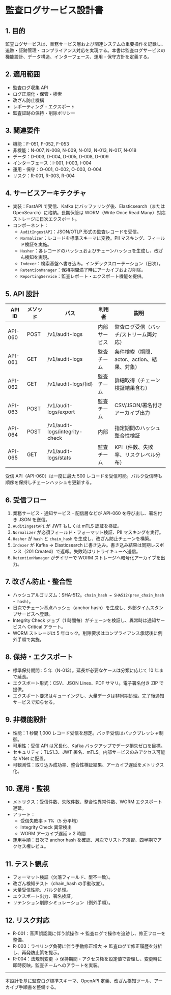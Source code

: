 # 監査ログサービス設計書

## 1. 目的
監査ログサービスは、業務サービス層および関連システムの重要操作を記録し、追跡・証跡管理・コンプライアンス対応を実現する。本書は監査ログサービスの機能設計、データ構造、インターフェース、運用・保守方針を定義する。

## 2. 適用範囲
- 監査ログ収集 API
- ログ正規化・保管・検索
- 改ざん防止機構
- レポーティング・エクスポート
- 監査証跡の保持・削除ポリシー

## 3. 関連要件
- 機能：F-051, F-052, F-053
- 非機能：N-007, N-008, N-009, N-012, N-013, N-017, N-018
- データ：D-003, D-004, D-005, D-008, D-009
- インターフェース：I-001, I-003, I-004
- 運用・保守：O-001, O-002, O-003, O-004
- リスク：R-001, R-003, R-004

## 4. サービスアーキテクチャ
- 実装：FastAPI で受信、Kafka にバッファリング後、Elasticsearch（または OpenSearch）に格納。長期保管は WORM（Write Once Read Many）対応ストレージに日次エクスポート。
- コンポーネント：
  - `AuditIngestAPI`：JSON/OTLP 形式の監査レコードを受信。
  - `Normalizer`：レコードを標準スキーマに変換。PII マスキング、フィールド検証を実施。
  - `Hasher`：各レコードのハッシュおよびチェーンハッシュを生成し、改ざん検知を実現。
  - `Indexer`：検索基盤へ書き込み。インデックスローテーション（日次）。
  - `RetentionManager`：保持期間満了時にアーカイブおよび削除。
  - `ReportingService`：監査レポート・エクスポート機能を提供。

## 5. API 設計
| API ID | メソッド | パス | 利用者 | 説明 |
|--------|----------|------|--------|------|
| API-060 | POST | /v1/audit-logs | 内部サービス | 監査ログ受信（バッチ/ストリーム両対応）|
| API-061 | GET | /v1/audit-logs | 監査チーム | 条件検索（期間、actor、action、結果、対象）|
| API-062 | GET | /v1/audit-logs/{id} | 監査チーム | 詳細取得（チェーン検証結果含む）|
| API-063 | POST | /v1/audit-logs/export | 監査チーム | CSV/JSON/署名付きアーカイブ出力 |
| API-064 | POST | /v1/audit-logs/integrity-check | 内部 | 指定期間のハッシュ整合性検証 |
| API-065 | GET | /v1/audit-logs/stats | 監査チーム | KPI（件数、失敗率、リスクレベル分布）|

受信 API（API-060）は一度に最大 500 レコードを受信可能。バルク受信時も順序を保持しチェーンハッシュを更新する。

## 6. 受信フロー
1. 業務サービス・通知サービス・配信層などが API-060 を呼び出し、署名付き JSON を送信。
2. `AuditIngestAPI` が JWT もしくは mTLS 認証を検証。
3. `Normalizer` が必須フィールド・フォーマット検証、PII マスキングを実行。
4. `Hasher` が `hash` と `chain_hash` を生成し、改ざん防止チェーンを構築。
5. `Indexer` が Kafka → Elasticsearch に書き込み。書き込み結果は同期レスポンス（201 Created）で返却。失敗時はリトライキューへ送信。
6. `RetentionManager` がデイリーで WORM ストレージへ暗号化アーカイブを出力。

## 7. 改ざん防止・整合性
- ハッシュアルゴリズム：SHA-512。`chain_hash = SHA512(prev_chain_hash + hash)`。
- 日次でチェーン基点ハッシュ（anchor hash）を生成し、外部タイムスタンプサービスへ登録。
- Integrity Check ジョブ（1 時間毎）がチェーンを検証し、異常時は通知サービスへ Critical アラート。
- WORM ストレージは 5 年ロック。削除要求はコンプライアンス承認後に例外手順で実施。

## 8. 保持・エクスポート
- 標準保持期間：5 年（N-013）。延長が必要なケースは分類に応じて 10 年まで延長。
- エクスポート形式：CSV、JSON Lines、PDF サマリ。電子署名付き ZIP で提供。
- エクスポート要求はキューイングし、大量データは非同期処理。完了後通知サービスで知らせる。

## 9. 非機能設計
- 性能：1 秒間 1,000 レコード受信を想定。バッチ受信はバックプレッシャ制御。
- 可用性：受信 API は冗長化、Kafka バックアップでデータ損失ゼロを目標。
- セキュリティ：TLS1.3、JWT 署名、mTLS。内部サービスのみアクセス可能な VNet に配置。
- 可観測性：取り込み成功率、整合性検証結果、アーカイブ遅延をメトリクス化。

## 10. 運用・監視
- メトリクス：受信件数、失敗件数、整合性異常件数、WORM エクスポート遅延。
- アラート：
  - 受信失敗率 > 1%（5 分平均）
  - Integrity Check 異常検出
  - WORM アーカイブ遅延 > 2 時間
- 運用手順：日次で anchor hash を確認、月次でリストア演習、四半期でアクセス権レビュ。

## 11. テスト観点
- フォーマット検証（欠落フィールド、型不一致）。
- 改ざん検知テスト（chain_hash の手動改変）。
- 大量受信性能、バルク処理。
- エクスポート出力、署名検証。
- リテンション削除シミュレーション（例外手順）。

## 12. リスク対応
- R-001：音声誤認識に伴う誤操作 → 監査ログで操作を追跡し、修正フローを整備。
- R-003：ラベリング負荷に伴う手動修正増大 → 監査ログで修正履歴を分析し、再発防止策を提示。
- R-004：法規制変更 → 保持期間・アクセス権を設定値で管理し、変更時に即時反映。監査チームへのアラートを実装。

---
本設計を基に監査ログ標準スキーマ、OpenAPI 定義、改ざん検知ツール、アーカイブ手順書を整備する。
